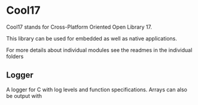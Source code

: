 # Cool17
Cool17 stands for Cross-Platform Oriented Open Library 17.

This library can be used for embedded as well as native applications.

For more details about individual modules see the readmes in the individual folders

## Logger
A logger for C with log levels and function specifications. Arrays can also be output with



